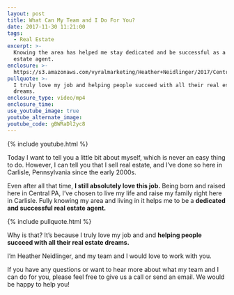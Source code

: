 ```yaml
---
layout: post
title: What Can My Team and I Do For You?
date: 2017-11-30 11:21:00
tags:
  - Real Estate
excerpt: >-
  Knowing the area has helped me stay dedicated and be successful as a real
  estate agent.
enclosure: >-
  https://s3.amazonaws.com/vyralmarketing/Heather+Neidlinger/2017/Central+Pennsylvania+Real+Estate+Agent-+Heather+Neidlinger+Intro.mp4
pullquote: >-
  I truly love my job and helping people succeed with all their real estate
  dreams.
enclosure_type: video/mp4
enclosure_time:
use_youtube_image: true
youtube_alternate_image:
youtube_code: gBWRaDl2yc8
---
```



{% include youtube.html %}

Today I want to tell you a little bit about myself, which is never an easy thing to do. However, I can tell you that I sell real estate, and I’ve done so here in Carlisle, Pennsylvania since the early 2000s.

Even after all that time, **I still absolutely love this job.** Being born and raised here in Central PA, I’ve chosen to live my life and raise my family right here in Carlisle. Fully knowing my area and living in it helps me to be a **dedicated and successful real estate agent.**

{% include pullquote.html %}

Why is that? It’s because I truly love my job and and **helping people succeed with all their real estate dreams.**

I’m Heather Neidlinger, and my team and I would love to work with you.

If you have any questions or want to hear more about what my team and I can do for you, please feel free to give us a call or send an email. We would be happy to help you!